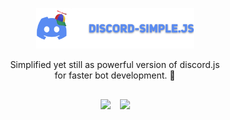 <p align="center">
  <img width="50%" height="50%"  src="https://raw.githubusercontent.com/terthesz/discord-simple.js/dev/.github/images/package-logo-with-text.png" />

  <p align="center">Simplified yet still as powerful version of discord.js<br/> for faster bot development. 🤖</p>

  <div style="margin-top: 30px; width: 100%; justify-content: center; display: flex; flex-direction: row;">
    <img style="margin-right: 15px;" src="https://img.shields.io/github/workflow/status/terthesz/discord-simple.js/%F0%9F%9A%80%20publish?label=publish&style=flat-square" />
    <img src="https://img.shields.io/npm/v/discord-simple.js?label=discord-simple.js&style=flat-square" />
  </div>
</p>
